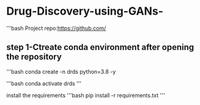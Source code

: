 # Drug-Discovery-using-GANs-

'''bash 
Project repo:https://github.com/
## step 1-Ctreate conda environment after opening the repository 
'''bash 
conda create -n drds python=3.8 -y

'''bash 
conda activate drds
'''

install the requirements 
'''bash 
pip install -r requirements.txt
'''

